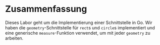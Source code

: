# Zusammenfassung

Dieses Labor geht um die Implementierung einer Schnittstelle in Go. Wir haben die `geometry`-Schnittstelle für `rect`s und `circle`s implementiert und eine generische `measure`-Funktion verwendet, um mit jeder `geometry` zu arbeiten.
